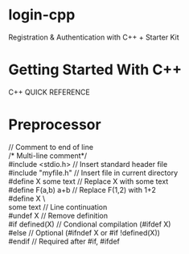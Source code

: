 # login-cpp
Registration &amp; Authentication with C++ + Starter Kit

# Getting Started With C++

C++ QUICK REFERENCE

# Preprocessor

// Comment to end of line <br/>
/* Multi-line comment*/ <br/>
#include <stdio.h> // Insert standard header file <br/>
#include "myfile.h" // Insert file in current directory <br/>
#define X some text // Replace X with some text <br/>
#define F(a,b) a+b // Replace F(1,2) with 1+2 <br/>
#define X \ <br/>
 some text // Line continuation <br/>
#undef X // Remove definition <br/>
#if defined(X) // Condional compilation (#ifdef X) <br/>
#else // Optional (#ifndef X or #if !defined(X)) <br/>
#endif // Required after #if, #ifdef <br/>
